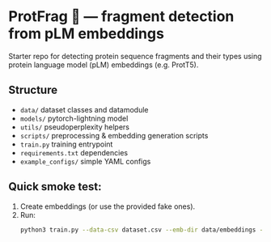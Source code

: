# ProtFrag :frog: — fragment detection from pLM embeddings

Starter repo for detecting protein sequence fragments and their types using protein language model (pLM) embeddings (e.g. ProtT5).

## Structure
- `data/`            dataset classes and datamodule
- `models/`          pytorch-lightning model
- `utils/`           pseudoperplexity helpers
- `scripts/`         preprocessing & embedding generation scripts
- `train.py`         training entrypoint
- `requirements.txt` dependencies
- `example_configs/` simple YAML configs

## Quick smoke test:
1. Create embeddings (or use the provided fake ones).
2. Run:
   ```bash
   python3 train.py --data-csv dataset.csv --emb-dir data/embeddings --max-epochs 1 --gpus 0 --batch-size 2
